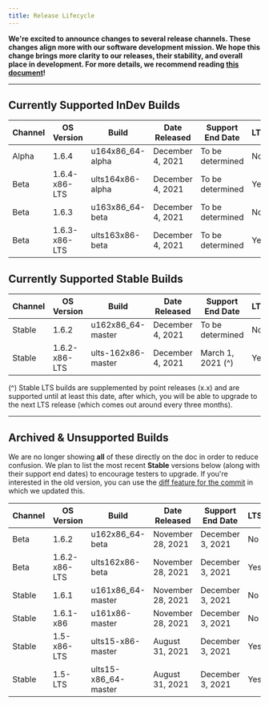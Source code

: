 ```yaml
---
title: Release Lifecycle
---
```

**We're excited to announce changes to several release channels. These changes align more with our software development mission. We hope this change brings more clarity to our releases, their stability, and overall place in development. For more details, we recommend reading [this document](/archived/changes-to-release-channels/)!**

___

## Currently Supported InDev Builds
| Channel | OS Version | Build | Date Released | Support End Date | LTS? | Architecture |
|---------|------------|------------------|---------------|------------------|------|------------|
| Alpha  | 1.6.4   | u164x86_64-alpha  | December 4, 2021 | To be determined | No | x86_64   |
| Beta  | 1.6.4-x86-LTS  | ults164x86-alpha    | December 4, 2021 | To be determined | Yes | x86 |
| Beta  | 1.6.3    | u163x86_64-beta  | December 4, 2021 | To be determined | No | x86_64   |
| Beta  | 1.6.3-x86-LTS  | ults163x86-beta    | December 4, 2021 | To be determined | Yes | x86 |

## Currently Supported Stable Builds
| Channel | OS Version | Build | Date Released | Support End Date | LTS? | Architecture |
|---------|------------|------------------|---------------|------------------|------|------------|
| Stable  | 1.6.2     | u162x86_64-master  | December 4, 2021 | To be determined | No | x86_64   |
| Stable | 1.6.2-x86-LTS | ults-162x86-master | December 4, 2021 | March 1, 2021 (^) | Yes | x86 |

(^) Stable LTS builds are supplemented by point releases (x.x) and are supported until at least this date, after which, you will be able to upgrade to the next LTS release (which comes out around every three months).

___

## Archived & Unsupported Builds
We are no longer showing **all** of these directly on the doc in order to reduce confusion. We plan to list the most recent **Stable** versions below (along with their support end dates) to encourage testers to upgrade. If you're interested in the old version, you can use the [diff feature for the commit](https://github.com/Wallymer/unicorndocs/commit/b149af5fac2f6ff4dc94d4d75deb2e7d4ac73bc6) in which we updated this. 

| Channel | OS Version | Build | Date Released | Support End Date | LTS? | Architecture |
|---------|------------|------------------|---------------|------------------|------|------------|
| Beta  | 1.6.2     | u162x86_64-beta  | November 28, 2021 | December 3, 2021 | No | x86_64   |
| Beta  | 1.6.2-x86-LTS    | ults162x86-beta    | November 28, 2021 | December 3, 2021 | Yes | x86 |
| Stable | 1.6.1       | u161x86_64-master | November 28, 2021 | December 3, 2021 | No | x86_64 | 
| Stable | 1.6.1-x86   | u161x86-master    | November 28, 2021 | December 3, 2021 | No | x86 |
| Stable  | 1.5-x86-LTS | ults15-x86-master  | August 31, 2021 | December 3, 2021 | Yes | x86   |
| Stable  | 1.5-LTS    | ults15-x86_64-master | August 31, 2021 | December 3, 2021 | Yes | x86_64   |
